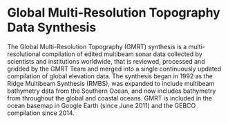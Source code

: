 # Global Multi-Resolution Topography Data Synthesis

The Global Multi-Resolution Topography (GMRT) synthesis is a multi-resolutional compilation of edited multibeam sonar data collected by scientists and institutions worldwide, that is reviewed, processed and gridded by the GMRT Team and merged into a single continuously updated compilation of global elevation data. The synthesis began in 1992 as the Ridge Multibeam Synthesis (RMBS), was expanded to include multibeam bathymetry data from the Southern Ocean, and now includes bathymetry from throughout the global and coastal oceans. GMRT is included in the ocean basemap in Google Earth (since June 2011) and the GEBCO compilation since 2014.

